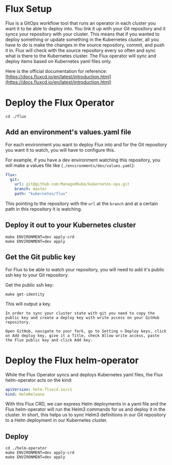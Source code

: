 Flux Setup
============
Flux is a GitOps workflow tool that runs an operator in each cluster you want it to be able to deploy into.  You link it up with your Git repository and it syncs your repository with your cluster.  This means that if you wanted to deploy something or update something in the Kubernetes cluster, all you have to do is make the changes in the source repository, commit, and push it in.  Flux will check with the source repository every so often and sync what is there to the Kubernetes cluster.  The Flux operator will sync and deploy items based on Kubernetes yaml files only.

Here is the official documentation for reference: [https://docs.fluxcd.io/en/latest/introduction.html](https://docs.fluxcd.io/en/latest/introduction.html)

# Deploy the Flux Operator

```
cd ./flux
```

## Add an environment's values.yaml file

For each environment you want to deploy Flux into and for the Git repository you want it to watch, you will have to configure this.

For example, if you have a dev environment watching this repository, you will make a values file like (`./environments/dev/values.yaml`):

```yaml
flux:
  git:
    url: git@github.com:ManagedKube/kubernetes-ops.git
    branch: master
    path: "kubernetes/flux"
```

This pointing to the repository with the `url` at the `branch` and at a certain path in this repository it is watching.

## Deploy it out to your Kubernetes cluster

```
make ENVIRONMENT=dev apply-crd
make ENVIRONMENT=dev apply
```

## Get the Git public key
For Flux to be able to watch your repository, you will need to add it's public ssh key to your Git repository.

Get the public ssh key:

```
make get-identity
```

This will output a key.

```
In order to sync your cluster state with git you need to copy the public key and create a deploy key with write access on your GitHub repository.

Open GitHub, navigate to your fork, go to Setting > Deploy keys, click on Add deploy key, give it a Title, check Allow write access, paste the Flux public key and click Add key.
```

# Deploy the Flux helm-operator
While the Flux Operator syncs and deploys Kubernetes yaml files, the Flux helm-operator acts on the kind:

```yaml
apiVersion: helm.fluxcd.io/v1
kind: HelmRelease
```

With this Flux CRD, we can express Helm deployments in a yaml file and the Flux helm-operator will run the Helm3 commands for us and deploy it in the cluster.  In short, this helps us to sync Helm3 definitions in our Git repository to a Helm deployment in our Kubernetes cluster.

## Deploy

```
cd ./helm-operator
make ENVIRONMENT=dev apply-crd
make ENVIRONMENT=dev apply
```


